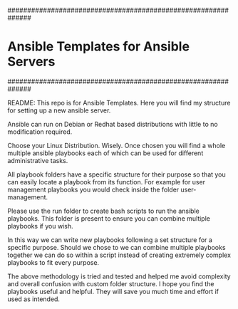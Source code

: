 
##############################################################
#   Ansible Templates for Ansible Servers                    #
##############################################################

           
README:
This repo is for Ansible Templates. Here you will find my
structure for setting up a new ansible server.

Ansible can run on Debian or Redhat based distributions
 with little to no modification required.

Choose your Linux Distribution. Wisely. 
Once chosen you will find a whole multiple ansible playbooks
each of which can be used for different administrative tasks.

All playbook folders have a specific structure for their
purpose so that you can easily locate a playbook from its
function. For example for user management playbooks you 
would check inside the folder user-management.

Please use the run folder to create bash scripts to run
the ansible playbooks. This folder is present to ensure
you can combine multiple playbooks if you wish.

In this way we can write new playbooks following a set
structure for a specific purpose.
Should we chose to we can combine multiple
playbooks together we can do so within a script instead 
of creating extremely complex playbooks to fit every purpose. 

The above methodology is tried and tested and helped me avoid
complexity and overall confusion with custom folder structure.
I hope you find the playbooks useful and helpful. They will 
save you much time and effort if used as intended.
